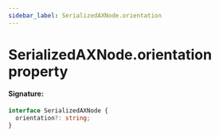 ```yaml
---
sidebar_label: SerializedAXNode.orientation
---
```


# SerializedAXNode.orientation property

#### Signature:

```typescript
interface SerializedAXNode {
  orientation?: string;
}
```
